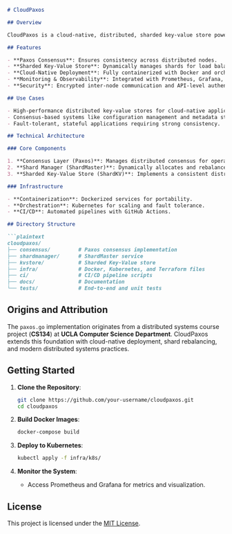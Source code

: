 ```markdown
# CloudPaxos

## Overview

CloudPaxos is a cloud-native, distributed, sharded key-value store powered by the Paxos consensus algorithm. Designed for scalability, fault tolerance, and high availability, it is containerized and deployable on Kubernetes, making it ideal for modern cloud environments.

## Features

- **Paxos Consensus**: Ensures consistency across distributed nodes.
- **Sharded Key-Value Store**: Dynamically manages shards for load balancing.
- **Cloud-Native Deployment**: Fully containerized with Docker and orchestrated via Kubernetes.
- **Monitoring & Observability**: Integrated with Prometheus, Grafana, and OpenTelemetry.
- **Security**: Encrypted inter-node communication and API-level authentication.

## Use Cases

- High-performance distributed key-value stores for cloud-native applications.
- Consensus-based systems like configuration management and metadata storage.
- Fault-tolerant, stateful applications requiring strong consistency.

## Technical Architecture

### Core Components

1. **Consensus Layer (Paxos)**: Manages distributed consensus for operation ordering.
2. **Shard Manager (ShardMaster)**: Dynamically allocates and rebalances shards.
3. **Sharded Key-Value Store (ShardKV)**: Implements a consistent distributed key-value store.

### Infrastructure

- **Containerization**: Dockerized services for portability.
- **Orchestration**: Kubernetes for scaling and fault tolerance.
- **CI/CD**: Automated pipelines with GitHub Actions.

## Directory Structure

```plaintext
cloudpaxos/
├── consensus/         # Paxos consensus implementation
├── shardmanager/      # ShardMaster service
├── kvstore/           # Sharded Key-Value store
├── infra/             # Docker, Kubernetes, and Terraform files
├── ci/                # CI/CD pipeline scripts
├── docs/              # Documentation
└── tests/             # End-to-end and unit tests
```

## Origins and Attribution

The `paxos.go` implementation originates from a distributed systems course project (**CS134**) at **UCLA Computer Science Department**. CloudPaxos extends this foundation with cloud-native deployment, shard rebalancing, and modern distributed systems practices.

## Getting Started

1. **Clone the Repository**:
   ```bash
   git clone https://github.com/your-username/cloudpaxos.git
   cd cloudpaxos
   ```

2. **Build Docker Images**:
   ```bash
   docker-compose build
   ```

3. **Deploy to Kubernetes**:
   ```bash
   kubectl apply -f infra/k8s/
   ```

4. **Monitor the System**:
   - Access Prometheus and Grafana for metrics and visualization.

## License

This project is licensed under the [MIT License](LICENSE).
```

